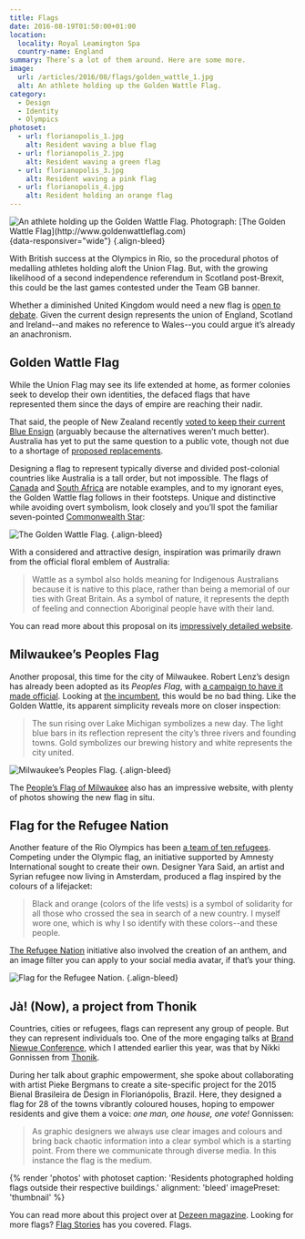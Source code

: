 ```yaml
---
title: Flags
date: 2016-08-19T01:50:00+01:00
location:
  locality: Royal Leamington Spa
  country-name: England
summary: There’s a lot of them around. Here are some more.
image:
  url: /articles/2016/08/flags/golden_wattle_1.jpg
  alt: An athlete holding up the Golden Wattle Flag.
category:
  - Design
  - Identity
  - Olympics
photoset:
  - url: florianopolis_1.jpg
    alt: Resident waving a blue flag
  - url: florianopolis_2.jpg
    alt: Resident waving a green flag
  - url: florianopolis_3.jpg
    alt: Resident waving a pink flag
  - url: florianopolis_4.jpg
    alt: Resident holding an orange flag
---
```

![](golden_wattle_1.jpg 'An athlete holding up the Golden Wattle Flag. Photograph: [The Golden Wattle Flag](http://www.goldenwattleflag.com)'){data-responsiver="wide"}
{.align-bleed}

With British success at the Olympics in Rio, so the procedural photos of medalling athletes holding aloft the Union Flag. But, with the growing likelihood of a second independence referendum in Scotland post-Brexit, this could be the last games contested under the Team GB banner.

Whether a diminished United Kingdom would need a new flag is [open to debate][1]. Given the current design represents the union of England, Scotland and Ireland--and makes no reference to Wales--you could argue it’s already an anachronism.

## Golden Wattle Flag

While the Union Flag may see its life extended at home, as former colonies seek to develop their own identities, the defaced flags that have represented them since the days of empire are reaching their nadir.

That said, the people of New Zealand recently [voted to keep their current Blue Ensign][2] (arguably because the alternatives weren’t much better). Australia has yet to put the same question to a public vote, though not due to a shortage of [proposed replacements][3].

Designing a flag to represent typically diverse and divided post-colonial countries like Australia is a tall order, but not impossible. The flags of [Canada][4] and [South Africa][5] are notable examples, and to my ignorant eyes, the Golden Wattle flag follows in their footsteps. Unique and distinctive while avoiding overt symbolism, look closely and you’ll spot the familiar seven-pointed [Commonwealth Star][6]:

![](golden_wattle_2.jpg 'The Golden Wattle Flag.')
{.align-bleed}

With a considered and attractive design, inspiration was primarily drawn from the official floral emblem of Australia:

> Wattle as a symbol also holds meaning for Indigenous Australians because it is native to this place, rather than being a memorial of our ties with Great Britain. As a symbol of nature, it represents the depth of feeling and connection Aboriginal people have with their land.

You can read more about this proposal on its [impressively detailed website][7].

## Milwaukee’s Peoples Flag

Another proposal, this time for the city of Milwaukee. Robert Lenz’s design has already been adopted as its *Peoples Flag*, with [a campaign to have it made official][8]. Looking at [the incumbent][9], this would be no bad thing. Like the Golden Wattle, its apparent simplicity reveals more on closer inspection:

> The sun rising over Lake Michigan symbolizes a new day. The light blue bars in its reflection represent the city’s three rivers and founding towns. Gold symbolizes our brewing history and white represents the city united.

![](milwaukee_peoples_flag.jpg 'Milwaukee’s Peoples Flag.')
{.align-bleed}

The [People’s Flag of Milwaukee][10] also has an impressive website, with plenty of photos showing the new flag in situ.

## Flag for the Refugee Nation

Another feature of the Rio Olympics has been [a team of ten refugees][11]. Competing under the Olympic flag, an initiative supported by Amnesty International sought to create their own. Designer Yara Said, an artist and Syrian refugee now living in Amsterdam, produced a flag inspired by the colours of a lifejacket:

> Black and orange (colors of the life vests) is a symbol of solidarity for all those who crossed the sea in search of a new country. I myself wore one, which is why I so identify with these colors--and these people.

[The Refugee Nation][12] initiative also involved the creation of an anthem, and an image filter you can apply to your social media avatar, if that’s your thing.

![](refugee_nation.jpg 'Flag for the Refugee Nation.')
{.align-bleed}

## Jà! (Now), a project from Thonik

Countries, cities or refugees, flags can represent any group of people. But they can represent individuals too. One of the more engaging talks at [Brand Niewue Conference][13], which I attended earlier this year, was that by Nikki Gonnissen from [Thonik][14].

During her talk about graphic empowerment, she spoke about collaborating with artist Pieke Bergmans to create a site-specific project for the 2015 Bienal Brasileira de Design in Florianópolis, Brazil. Here, they designed a flag for 28 of the towns vibrantly coloured houses, hoping to empower residents and give them a voice: *one man, one house, one vote!* Gonnissen:

> As graphic designers we always use clear images and colours and bring back chaotic information into a clear symbol which is a starting point. From there we communicate through diverse media. In this instance the flag is the medium.

{% render 'photos' with photoset
  caption: 'Residents photographed holding flags outside their respective buildings.'
  alignment: 'bleed'
  imagePreset: 'thumbnail'
%}

You can read more about this project over at [Dezeen magazine][15]. Looking for more flags? [Flag Stories][16] has you covered. Flags.

[1]: https://www.bbc.co.uk/news/magazine-25205017
[2]: https://www.theguardian.com/world/2016/mar/24/new-zealand-votes-to-keep-its-flag-in-referendum
[3]: https://en.wikipedia.org/wiki/List_of_proposed_Australian_flags
[4]: https://en.wikipedia.org/wiki/Flag_of_Canada
[5]: https://en.wikipedia.org/wiki/Flag_of_South_Africa
[6]: https://en.wikipedia.org/wiki/Commonwealth_Star
[7]: http://www.goldenwattleflag.com
[8]: http://milwaukeeflag.com/support
[9]: https://en.wikipedia.org/wiki/Flag_of_Milwaukee
[10]: http://milwaukeeflag.com
[11]: https://en.wikipedia.org/wiki/Refugee_Olympic_Team_at_the_2016_Summer_Olympics
[12]: http://www.therefugeenation.org
[13]: https://underconsideration.com/brandnieuweconference/
[14]: http://www.thonik.nl
[15]: http://www.dezeen.com/2015/09/03/thonik-creates-flags-based-brazilian-architecture-brazil-design-biennial-florianopolis
[16]: http://flagstories.co
